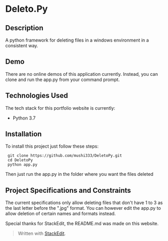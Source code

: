 # Deleto.Py

## Description
A python framework for deleting files in a windows environment in a consistent way.

## Demo
There are no online demos of this application currently. Instead, you can clone and run the app.py from your command prompt.


## Technologies Used
The tech stack for this portfolio website is currently:
 - Python 3.7
 
## Installation
To install this project just follow these steps:
````
 git clone https://github.com/mushi333/DeletoPy.git
 cd DeletoPy
 python app.py
````
 Then just run the app.py in the folder where you want the files deleted
 
## Project Specifications and Constraints
The current specifications only allow deleting files that don't have 1 to 3 as the last letter before the ".jpg" format.
You can however edit the app.py to allow deletion of certain names and formats instead.

Special thanks for StackEdit, the README.md was made on this website.
> Written with [StackEdit](https://stackedit.io/).